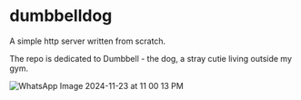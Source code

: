 # dumbbelldog
A simple http server written from scratch.

The repo is dedicated to Dumbbell - the dog, a stray cutie living outside my gym.


![WhatsApp Image 2024-11-23 at 11 00 13 PM](https://github.com/user-attachments/assets/932a3288-1480-4f85-a46c-529e3be790c4)

